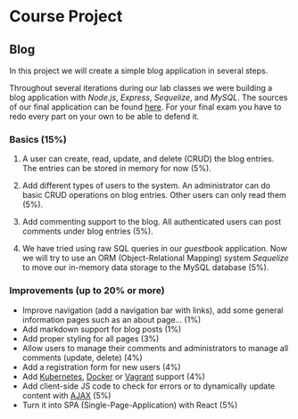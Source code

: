 Course Project
==============

## Blog

In this project we will create a simple blog application in several steps.

Throughout several iterations during our lab classes we were building a blog
application with _Node.js_, _Express_, _Sequelize_, and _MySQL_. The sources of
our final application can be found [here](https://github.com/toksaitov/blog).
For your final exam you have to redo every part on your own to be able to defend
it.

### Basics (15%)

1. A user can create, read, update, and delete (CRUD) the blog entries. The
   entries can be stored in memory for now (5%).

2. Add different types of users to the system. An administrator can do basic
   CRUD operations on blog entries. Other users can only read them (5%).

3. Add commenting support to the blog. All authenticated users can post comments
   under blog entries (5%).

4. We have tried using raw SQL queries in our _guestbook_ application. Now we
   will try to use an ORM (Object-Relational Mapping) system _Sequelize_ to move
   our in-memory data storage to the MySQL database (5%).

### Improvements (up to 20% or more)


* Improve navigation (add a navigation bar with links), add some general
  information pages such as an about page... (1%)
* Add markdown support for blog posts (1%)
* Add proper styling for all pages (3%)
* Allow users to manage their comments and administrators to manage all comments
  (update, delete) (4%)
* Add a registration form for new users (4%)
* Add [Kubernetes](https://kubernetes.io), [Docker](https://www.docker.com) or [Vagrant](https://www.vagrantup.com)
  support (4%)
* Add client-side JS code to check for errors or to dynamically update content
  with [AJAX](https://en.wikipedia.org/wiki/Ajax_(programming)) (5%)
* Turn it into SPA (Single-Page-Application) with React (5%)
